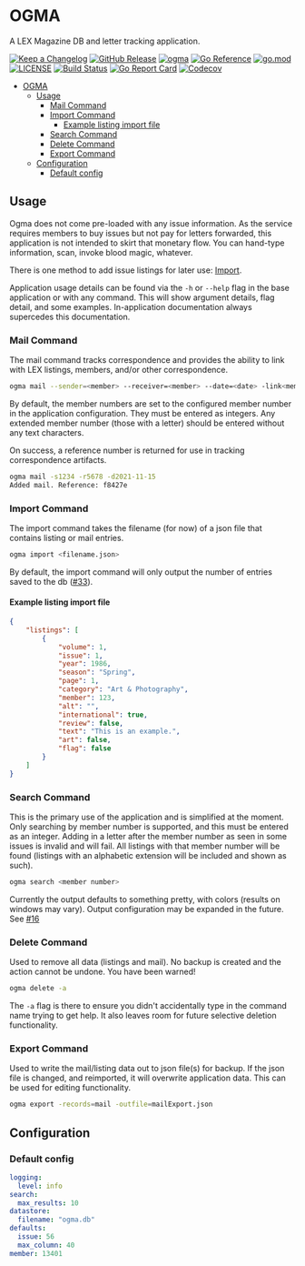 # OGMA

A LEX Magazine DB and letter tracking application.

[![Keep a Changelog](https://img.shields.io/badge/changelog-Keep%20a%20Changelog-%23E05735)](CHANGELOG.md)
[![GitHub Release](https://img.shields.io/github/v/release/asphaltbuffet/ogma)](https://github.com/asphaltbuffet/ogma/releases)
[![ogma](https://snapcraft.io/ogma/badge.svg)](https://snapcraft.io/ogma)
[![Go Reference](https://pkg.go.dev/badge/github.com/asphaltbuffet/ogma.svg)](https://pkg.go.dev/github.com/asphaltbuffet/ogma)
[![go.mod](https://img.shields.io/github/go-mod/go-version/asphaltbuffet/ogma)](go.mod)
[![LICENSE](https://img.shields.io/github/license/asphaltbuffet/ogma)](LICENSE)
[![Build Status](https://img.shields.io/github/workflow/status/asphaltbuffet/ogma/build)](https://github.com/asphaltbuffet/ogma/actions?query=workflow%3Abuild+branch%3Amain)
[![Go Report Card](https://goreportcard.com/badge/github.com/asphaltbuffet/ogma)](https://goreportcard.com/report/github.com/asphaltbuffet/ogma)
[![Codecov](https://codecov.io/gh/asphaltbuffet/ogma/branch/main/graph/badge.svg)](https://codecov.io/gh/asphaltbuffet/ogma)

- [OGMA](#ogma)
  - [Usage](#usage)
    - [Mail Command](#mail-command)
    - [Import Command](#import-command)
      - [Example listing import file](#example-listing-import-file)
    - [Search Command](#search-command)
    - [Delete Command](#delete-command)
    - [Export Command](#export-command)
  - [Configuration](#configuration)
    - [Default config](#default-config)

## Usage

Ogma does not come pre-loaded with any issue information. As the service requires members to buy issues but not pay for letters forwarded, this application is not intended to skirt that monetary flow. You can hand-type information, scan, invoke blood magic, whatever.

There is one method to add issue listings for later use: [Import](#import-command).

Application usage details can be found via the `-h` or `--help` flag in the base application or with any command. This will show argument details, flag detail, and some examples. In-application documentation always supercedes this documentation.

### Mail Command

The mail command tracks correspondence and provides the ability to link with LEX listings, members, and/or other correspondence.

```bash
ogma mail --sender=<member> --receiver=<member> --date=<date> -link<member or mail ref>
```

By default, the member numbers are set to the configured member number in the application configuration. They must be entered as integers. Any extended member number (those with a letter) should be entered without any text characters.

On success, a reference number is returned for use in tracking correspondence artifacts.

```bash
ogma mail -s1234 -r5678 -d2021-11-15
Added mail. Reference: f8427e
```

### Import Command

The import command takes the filename (for now) of a json file that contains listing or mail entries.

```bash
ogma import <filename.json>
```

By default, the import command will only output the number of entries saved to the db ([#33](https://github.com/asphaltbuffet/ogma/issues/33)).

#### Example listing import file

```json
{
    "listings": [
        {
            "volume": 1,
            "issue": 1,
            "year": 1986,
            "season": "Spring",
            "page": 1,
            "category": "Art & Photography",
            "member": 123,
            "alt": "",
            "international": true,
            "review": false,
            "text": "This is an example.",
            "art": false,
            "flag": false
        }
    ]
}
```

### Search Command

This is the primary use of the application and is simplified at the moment. Only searching by member number is supported, and this must be entered as an integer. Adding in a letter after the member number as seen in some issues is invalid and will fail. All listings with that member number will be found (listings with an alphabetic extension will be included and shown as such).

```bash
ogma search <member number>
```

Currently the output defaults to something pretty, with colors (results on windows may vary). Output configuration may be expanded in the future. See [#16](https://github.com/asphaltbuffet/ogma/issues/16)

### Delete Command

Used to remove all data (listings and mail). No backup is created and the action cannot be undone. You have been warned!

```bash
ogma delete -a
```

The `-a` flag is there to ensure you didn't accidentally type in the command name trying to get help. It also leaves room for future selective deletion functionality.

### Export Command

Used to write the mail/listing data out to json file(s) for backup. If the json file is changed, and reimported, it will overwrite application data. This can be used for editing functionality.

```bash
ogma export -records=mail -outfile=mailExport.json
```

## Configuration

### Default config

```yaml
logging:
  level: info
search:
  max_results: 10
datastore:
  filename: "ogma.db"
defaults:
  issue: 56
  max_column: 40
member: 13401
```
